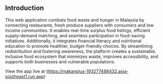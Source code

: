 ## Introduction

This web application combats food waste and hunger in Malaysia by connecting restaurants, fresh produce suppliers with consumers and low income communities. It enables real-time surplus food listings, efficient supply-demand matching, and seamless participation in food-saving initiatives. Additionally, it integrates financial literacy and nutritional education to promote healthier, budget-friendly choices. By streamlining redistribution and fostering awareness, the platform creates a sustainable, inclusive food ecosystem that minimizes waste, improves accessibility, and supports both businesses and vulnerable populations.

View the app live at (https://makanplus-193277488432.asia-southeast1.run.app)
